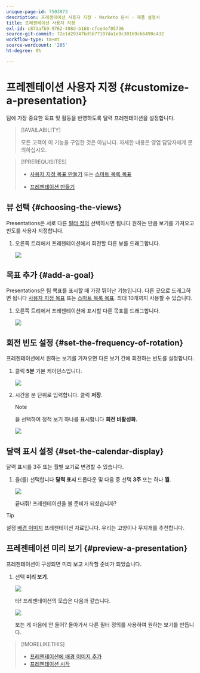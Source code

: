 ```yaml
---
unique-page-id: 7503973
description: 프레젠테이션 사용자 지정 - Marketo 문서 - 제품 설명서
title: 프레젠테이션 사용자 지정
exl-id: c871afb9-9762-498d-b168-cfce4ef05736
source-git-commit: 72e1d29347bd5b77107da1e9c30169cb6490c432
workflow-type: tm+mt
source-wordcount: '285'
ht-degree: 0%

---
```


# 프레젠테이션 사용자 지정 {#customize-a-presentation}

팀에 가장 중요한 목표 및 활동을 반영하도록 달력 프레젠테이션을 설정합니다.

>[!AVAILABILITY]
>
>
>모든 고객이 이 기능을 구입한 것은 아닙니다. 자세한 내용은 영업 담당자에게 문의하십시오.

>[!PREREQUISITES]
>
>* [사용자 지정 목표 만들기](/help/marketo/product-docs/core-marketo-concepts/marketing-calendar/calendar-hd/create-a-custom-goal.md) 또는 [스마트 목록 목표](/help/marketo/product-docs/core-marketo-concepts/marketing-calendar/calendar-hd/create-a-smart-list-goal.md)
>
>* [프레젠테이션 만들기](/help/marketo/product-docs/core-marketo-concepts/marketing-calendar/calendar-hd/create-a-presentation.md)


## 뷰 선택 {#choosing-the-views}

Presentations은 서로 다른 [필터 정의](/help/marketo/product-docs/core-marketo-concepts/marketing-calendar/working-with-the-calendar/filtering-the-marketing-calendar.md) 선택하시면 됩니다 원하는 만큼 보기를 가져오고 빈도를 사용자 지정합니다.

1. 오른쪽 트리에서 프레젠테이션에서 회전할 다른 뷰를 드래그합니다.

   ![](assets/image2015-3-18-13-3a6-3a10.png)

## 목표 추가 {#add-a-goal}

Presentations은 팀 목표를 표시할 때 가장 뛰어난 기능입니다. 다른 곳으로 드래그하면 됩니다 [사용자 지정 목표](/help/marketo/product-docs/core-marketo-concepts/marketing-calendar/calendar-hd/create-a-custom-goal.md) 또는 [스마트 목록 목표](/help/marketo/product-docs/core-marketo-concepts/marketing-calendar/calendar-hd/create-a-smart-list-goal.md). 최대 10개까지 사용할 수 있습니다.

1. 오른쪽 트리에서 프레젠테이션에 표시할 다른 목표를 드래그합니다.

   ![](assets/image2015-3-24-14-3a23-3a26.png)

## 회전 빈도 설정 {#set-the-frequency-of-rotation}

프레젠테이션에서 원하는 보기를 가져오면 다른 보기 간에 회전하는 빈도를 설정합니다.

1. 클릭 **5분** 기본 케이던스입니다.

   ![](assets/image2015-3-18-13-3a17-3a29.png)

1. 시간을 분 단위로 입력합니다. 클릭 **저장**.

   >[!NOTE]
   >
   >을 선택하여 정적 보기 하나를 표시합니다 **회전 비활성화**.

   ![](assets/image2015-3-18-13-3a22-3a18.png)

## 달력 표시 설정 {#set-the-calendar-display}

달력 표시를 3주 또는 월별 보기로 변경할 수 있습니다.

1. 을(를) 선택합니다 **달력 표시** 드롭다운 및 다음 중 선택 **3주** 또는 하나 **월**.

   ![](assets/image2015-3-18-13-3a27-3a37.png)

   끝내줘! 프레젠테이션을 볼 준비가 되셨습니까?

>[!TIP]
>
>설정 [배경 이미지](/help/marketo/product-docs/core-marketo-concepts/marketing-calendar/calendar-hd/add-a-background-image-to-a-presentation.md) 프레젠테이션 자료입니다. 우리는 고양이나 무지개를 추천합니다.

## 프레젠테이션 미리 보기 {#preview-a-presentation}

프레젠테이션이 구성되면 미리 보고 시작할 준비가 되었습니다.

1. 선택 **미리 보기**.

   ![](assets/image2015-3-18-13-3a37-3a55.png)

   타! 프레젠테이션의 모습은 다음과 같습니다.

   ![](assets/image2015-3-24-14-3a29-3a29.png)

   보는 게 마음에 안 들어? 돌아가서 다른 필터 정의를 사용하여 원하는 보기를 만듭니다.

>[!MORELIKETHIS]
>
>* [프레젠테이션에 배경 이미지 추가](/help/marketo/product-docs/core-marketo-concepts/marketing-calendar/calendar-hd/add-a-background-image-to-a-presentation.md)
>* [프레젠테이션 시작](/help/marketo/product-docs/core-marketo-concepts/marketing-calendar/calendar-hd/launch-a-presentation.md)

